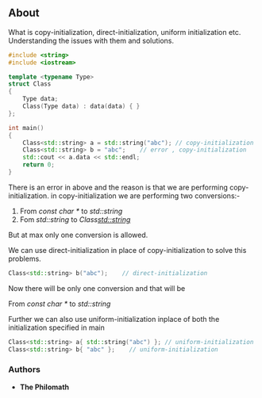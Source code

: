 ## About
What is copy-initialization, direct-initialization, uniform initialization etc. Understanding the issues with them and solutions.

```cpp
#include <string>
#include <iostream>

template <typename Type>
struct Class
{
    Type data;
    Class(Type data) : data(data) { }
};

int main()
{
    Class<std::string> a = std::string("abc"); // copy-initialization
    Class<std::string> b = "abc";    // error , copy-initialization
    std::cout << a.data << std::endl;
    return 0;
}
```

There is an error in above and the reason is that we are performing copy-initialization.
in copy-initialization we are performing two conversions:-
1. From  _const char *_ to _std::string_
2. Fom _std::string_ to _Class<std::string>_

But at max only one conversion is allowed.

We can use direct-initialization in place of copy-initialization to solve this problems.
```cpp
Class<std::string> b("abc");    // direct-initialization
```

Now there will be only one conversion and that will be

From  _const char *_ to _std::string_

Further we can also use uniform-initialization inplace of both the initialization specified in main
```cpp
Class<std::string> a{ std::string("abc") }; // uniform-initialization
Class<std::string> b{ "abc" };    // uniform-initialization
```

### Authors

* **The Philomath**
